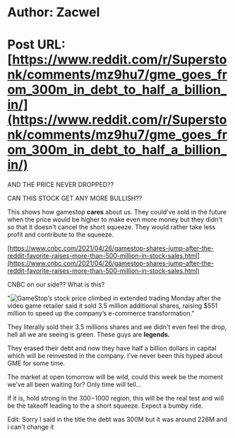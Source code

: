 # Author: Zacwel
# Post URL: [https://www.reddit.com/r/Superstonk/comments/mz9hu7/gme_goes_from_300m_in_debt_to_half_a_billion_in/](https://www.reddit.com/r/Superstonk/comments/mz9hu7/gme_goes_from_300m_in_debt_to_half_a_billion_in/)


AND THE PRICE NEVER DROPPED??

CAN THIS STOCK GET ANY MORE BULLISH??

This shows how gamestop **cares** about us. They could've sold in the future when the price would be higher to make even more money but they didn't so that it doesn't cancel the short squeeze. They would rather take less profit and contribute to the squeeze.

[https://www.cnbc.com/2021/04/26/gamestop-shares-jump-after-the-reddit-favorite-raises-more-than-500-million-in-stock-sales.html](https://www.cnbc.com/2021/04/26/gamestop-shares-jump-after-the-reddit-favorite-raises-more-than-500-million-in-stock-sales.html)

CNBC on our side?? What is this?

"![GameStop](https://www.cnbc.com/quotes/GME)’s stock price climbed in extended trading Monday after the video game retailer said it sold 3.5 million additional shares, raising $551 million to speed up the company’s e-commerce transformation."

They literally sold their 3.5 millions shares and we didn't even feel the drop, hell all we are seeing is green. These guys are **legends.**

They erased their debt and now they have half a billion dollars in capital which will be reinvested in the company. I've never been this hyped about GME for some time.

The market at open tomorrow will be wild, could this week be the moment we've all been waiting for? Only time will tell...

If it is, hold strong in the 300$-1000$ region, this will be the real test and will be the takeoff leading to the a short squeeze. Expect a bumby ride.

Edit: Sorry I said in the title the debt was 300M but it was around 226M and i can't change it